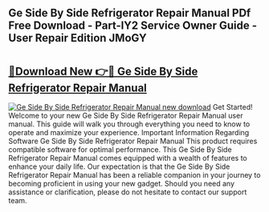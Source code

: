 ## Ge Side By Side Refrigerator Repair Manual PDf Free Download - Part-lY2 Service Owner Guide - User Repair Edition JMoGY

# <h2><a href="http://bc60588.oget.top/?id=Ge+Side+By+Side+Refrigerator+Repair+Manual">🔗Download New 👉🔴 Ge Side By Side Refrigerator Repair Manual</a></h2>

[![Ge Side By Side Refrigerator Repair Manual new download](https://i.imgur.com/5g1atiW.png)](http://bc60588.oget.top/?id=Ge+Side+By+Side+Refrigerator+Repair+Manual)
Get Started! Welcome to your new Ge Side By Side Refrigerator Repair Manual user manual. This guide will walk you through everything you need to know to operate and maximize your experience. Important Information Regarding Software Ge Side By Side Refrigerator Repair Manual This product requires compatible software for optimal performance. This Ge Side By Side Refrigerator Repair Manual comes equipped with a wealth of features to enhance your daily life. Our expectation is that the Ge Side By Side Refrigerator Repair Manual has been a reliable companion in your journey to becoming proficient in using your new gadget. Should you need any assistance or clarification, please do not hesitate to contact our support team.
